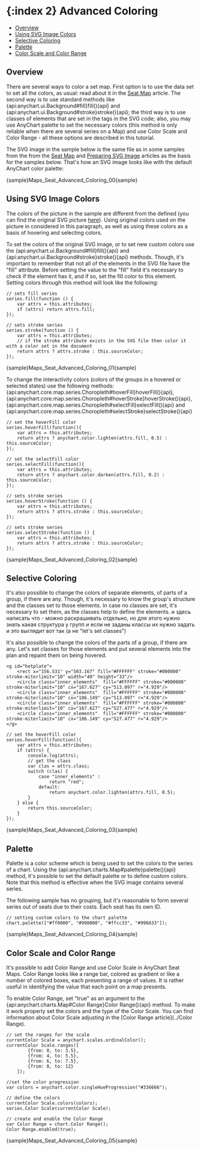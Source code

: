 {:index 2}
Advanced Coloring
===========

* [Overview](#overview)
* [Using SVG Image Colors](#using_svg_image_colors)
* [Selective Coloring](#selective_coloring)
* [Palette](#palette)
* [Color Scale and Color Range](#color_scale_and_color_range)


## Overview

There are several ways to color a set map. First option is to use the data set to set all the colors, as usual: read about it in the [Seat Map](Seat_Map) article. The second way is to use standard methods like {api:anychart.ui.Background#fill}fill(){api} and {api:anychart.ui.Background#stroke}stroke(){api}; the third way is to use classes of elements that are set in the tags in the SVG code; also, you may use AnyChart palette to set the necessary colors (this method is only reliable when there are several series on a Map) and use Color Scale and Color Range - all these options are described in this tutorial.

The SVG image in the sample below is the same file as in some samples from the from the [Seat Map](Seat_Map) and [Preparing SVG Image](Preparing_SVG_Image) articles as the basis for the samples below. That's how an SVG image looks like with the default AnyChart color palette:

{sample}Maps\_Seat\_Advanced\_Coloring\_00{sample}


## Using SVG Image Colors

The colors of the picture in the sample are different from the defined (you can find the original SVG picture <a href="http://static.anychart.com/images/docs/house.svg">[here](../../images/house.svg)). Using original colors used on the picture in considered in this paragraph, as well as using these colors as a basis of hovering and selecting colors. 

To set the colors of the original SVG image, or to set new custom colors use the {api:anychart.ui.Background#fill}fill(){api} and {api:anychart.ui.Background#stroke}stroke(){api} methods. Though, it's important to remember that not all of the elements in the SVG file have the "fill" attribute. Before setting the value to the "fill" field it's necessary to check if the element has it, and if so, set the fill color to this element. Setting colors through this method will look like the following:


```
// sets fill series
series.fill(function () {
    var attrs = this.attributes;
    if (attrs) return attrs.fill;
});

// sets stroke series
series.stroke(function () {
    var attrs = this.attributes;
    // if the stroke attribute exists in the SVG file then color it with a color set in the document
    return attrs ? attrs.stroke : this.sourceColor;
});
```

{sample}Maps\_Seat\_Advanced\_Coloring\_01{sample}

To change the interactivity colors (colors of the groups in a hovered or selected states) use the following methods: {api:anychart.core.map.series.Choropleth#hoverFill}hoverFill(){api}, {api:anychart.core.map.series.Choropleth#hoverStroke}hoverStroke(){api}, {api:anychart.core.map.series.Choropleth#selectFill}selectFill(){api} and {api:anychart.core.map.series.Choropleth#selectStroke}selectStroke(){api}

```
// set the hoverFill color 
series.hoverFill(function(){
    var attrs = this.attributes;
    return attrs ? anychart.color.lighten(attrs.fill, 0.5) : this.sourceColor;
});

// set the selectFill color
series.selectFill(function(){
    var attrs = this.attributes;
    return attrs ? anychart.color.darken(attrs.fill, 0.2) : this.sourceColor;
});

// sets stroke series
series.hoverStroke(function () {
    var attrs = this.attributes;
    return attrs ? attrs.stroke : this.sourceColor;
});

// sets stroke series
series.selectStroke(function () {
    var attrs = this.attributes;
    return attrs ? attrs.stroke : this.sourceColor;
});
```

{sample}Maps\_Seat\_Advanced\_Coloring\_02{sample}


## Selective Coloring

It's also possible to change the colors of separate elements, of parts of a group, if there are any. Though, it's necessary to know the group's structure and the classes set to those elements. In case no classes are set, it's necessary to set them, as the classes help to define the elements.
и здесь написать что - можно раскрашивать отдельно, но для этого нужно знать какая структура у групп и если не заданы классы их нужно задать и это выглядит вот так (а не "let's set classes")

It's also possible to change the colors of the parts of a group, if there are any. Let's set classes for those elements and put several elements into the plan and repaint them on being hovered.

```
<g id="hotplate">
    <rect x="156.531" y="503.167" fill="#FFFFFF" stroke="#000000" stroke-miterlimit="10" width="40" height="33"/>
    <circle class="inner_elements"  fill="#FFFFFF" stroke="#000000" stroke-miterlimit="10" cx="167.627" cy="513.097" r="4.929"/>
    <circle class="inner_elements"  fill="#FFFFFF" stroke="#000000" stroke-miterlimit="10" cx="186.149" cy="513.097" r="4.929"/>
    <circle class="inner_elements"  fill="#FFFFFF" stroke="#000000" stroke-miterlimit="10" cx="167.627" cy="527.477" r="4.929"/>
    <circle class="inner_elements"  fill="#FFFFFF" stroke="#000000" stroke-miterlimit="10" cx="186.149" cy="527.477" r="4.929"/>
</g>
```

```
// set the hoverFill color 
series.hoverFill(function(){
    var attrs = this.attributes;
    if (attrs) {
        console.log(attrs);
        // get the class
        var clas = attrs.class;
        switch (clas) {
            case "inner_elements" :
                return "red";
            default:
                return anychart.color.lighten(attrs.fill, 0.5);
        }
    } else {
        return this.sourceColor;
    }
});
```

{sample}Maps\_Seat\_Advanced\_Coloring\_03{sample}


## Palette

Palette is a color scheme which is being used to set the colors to the series of a chart. Using the {api:anychart.charts.Map#palette}palette(){api} method, it's possible to set the default palette or to define custom colors. Note that this method is effective when the SVG image contains several series.

The following sample has no grouping, but it's reasonable to form several series out of seats due to their costs. Each seat has its own ID. 

```
// setting custom colors to the chart palette
chart.palette(["#ff0000", "#990000", "#ffcc33", "#996633"]);
```

{sample}Maps\_Seat\_Advanced\_Coloring\_04{sample}

## Color Scale and Color Range

It's possible to add Color Range and use Color Scale in AnyChart Seat Maps. Color Range looks like a range bar, colored as gradient or like a number of colored boxes, each presenting a range of values. It is rather useful in identifying the value that each point on a map presents.

To enable Color Range, set "true" as an argument to the {api:anychart.charts.Map#Color Range}Color Range(){api} method. To make it work properly set the colors and the type of the Color Scale. You can find information about Color Scale adjusting in the [Color Range article](../Color Range).

```
// set the ranges for the scale
currentColor Scale = anychart.scales.ordinalColor();
currentColor Scale.ranges([
        {from: 0, to: 3.5},
        {from: 4, to: 5.5},
        {from: 6, to: 7.5},
        {from: 8, to: 12}
    ]);

//set the color progression
var colors = anychart.color.singleHueProgression("#336666");

// define the colors 
currentColor Scale.colors(colors);
series.Color Scale(currentColor Scale);

// create and enable the Color Range
var Color Range = chart.Color Range();
Color Range.enabled(true);
```

{sample}Maps\_Seat\_Advanced\_Coloring\_05{sample}